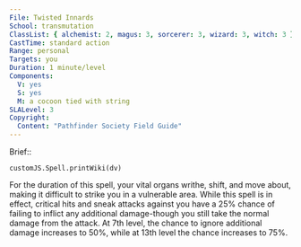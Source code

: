 ```yaml
---
File: Twisted Innards
School: transmutation
ClassList: { alchemist: 2, magus: 3, sorcerer: 3, wizard: 3, witch: 3 }
CastTime: standard action
Range: personal
Targets: you
Duration: 1 minute/level
Components:
  V: yes
  S: yes
  M: a cocoon tied with string
SLALevel: 3
Copyright:
  Content: "Pathfinder Society Field Guide"
---
```

Brief:: 

```dataviewjs
customJS.Spell.printWiki(dv)
```

For the duration of this spell, your vital organs writhe, shift, and move about, making it difficult to strike you in a vulnerable area. While this spell is in effect, critical hits and sneak attacks against you have a 25% chance of failing to inflict any additional damage-though you still take the normal damage from the attack. At 7th level, the chance to ignore additional damage increases to 50%, while at 13th level the chance increases to 75%.

